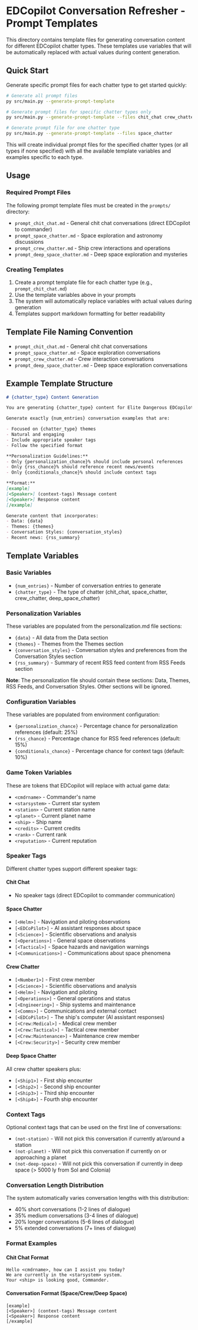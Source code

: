 # EDCopilot Conversation Refresher - Prompt Templates

This directory contains template files for generating conversation content for different EDCopilot chatter types. These templates use variables that will be automatically replaced with actual values during content generation.

## Quick Start

Generate specific prompt files for each chatter type to get started quickly:
```bash
# Generate all prompt files
py src/main.py --generate-prompt-template

# Generate prompt files for specific chatter types only
py src/main.py --generate-prompt-template --files chit_chat crew_chatter

# Generate prompt file for one chatter type
py src/main.py --generate-prompt-template --files space_chatter
```

This will create individual prompt files for the specified chatter types (or all types if none specified) with all the available template variables and examples specific to each type.

## Usage

### Required Prompt Files

The following prompt template files must be created in the `prompts/` directory:

- `prompt_chit_chat.md` - General chit chat conversations (direct EDCopilot to commander)
- `prompt_space_chatter.md` - Space exploration and astronomy discussions
- `prompt_crew_chatter.md` - Ship crew interactions and operations
- `prompt_deep_space_chatter.md` - Deep space exploration and mysteries

### Creating Templates

1. Create a prompt template file for each chatter type (e.g., `prompt_chit_chat.md`)
2. Use the template variables above in your prompts
3. The system will automatically replace variables with actual values during generation
4. Templates support markdown formatting for better readability

## Template File Naming Convention

- `prompt_chit_chat.md` - General chit chat conversations
- `prompt_space_chatter.md` - Space exploration conversations
- `prompt_crew_chatter.md` - Crew interaction conversations
- `prompt_deep_space_chatter.md` - Deep space exploration conversations

## Example Template Structure

```markdown
# {chatter_type} Content Generation

You are generating {chatter_type} content for Elite Dangerous EDCopilot.

Generate exactly {num_entries} conversation examples that are:

- Focused on {chatter_type} themes
- Natural and engaging
- Include appropriate speaker tags
- Follow the specified format

**Personalization Guidelines:**
- Only {personalization_chance}% should include personal references
- Only {rss_chance}% should reference recent news/events
- Only {conditionals_chance}% should include context tags

**Format:**
[example]
[<Speaker>] (context-tags) Message content
[<Speaker>] Response content
[/example]

Generate content that incorporates:
- Data: {data}
- Themes: {themes}
- Conversation Styles: {conversation_styles}
- Recent news: {rss_summary}
```
## Template Variables

### Basic Variables
- `{num_entries}` - Number of conversation entries to generate
- `{chatter_type}` - The type of chatter (chit_chat, space_chatter, crew_chatter, deep_space_chatter)

### Personalization Variables
These variables are populated from the personalization.md file sections:

- `{data}` - All data from the Data section
- `{themes}` - Themes from the Themes section
- `{conversation_styles}` - Conversation styles and preferences from the Conversation Styles section
- `{rss_summary}` - Summary of recent RSS feed content from RSS Feeds section

**Note**: The personalization file should contain these sections: Data, Themes, RSS Feeds, and Conversation Styles. Other sections will be ignored.

### Configuration Variables
These variables are populated from environment configuration:

- `{personalization_chance}` - Percentage chance for personalization references (default: 25%)
- `{rss_chance}` - Percentage chance for RSS feed references (default: 15%)
- `{conditionals_chance}` - Percentage chance for context tags (default: 10%)

### Game Token Variables
These are tokens that EDCopilot will replace with actual game data:

- `<cmdrname>` - Commander's name
- `<starsystem>` - Current star system
- `<station>` - Current station name
- `<planet>` - Current planet name
- `<ship>` - Ship name
- `<credits>` - Current credits
- `<rank>` - Current rank
- `<reputation>` - Current reputation

### Speaker Tags
Different chatter types support different speaker tags:

#### Chit Chat
- No speaker tags (direct EDCopilot to commander communication)

#### Space Chatter
- `[<Helm>]` - Navigation and piloting observations
- `[<EDCoPilot>]` - AI assistant responses about space
- `[<Science>]` - Scientific observations and analysis
- `[<Operations>]` - General space observations
- `[<Tactical>]` - Space hazards and navigation warnings
- `[<Communications>]` - Communications about space phenomena

#### Crew Chatter
- `[<Number1>]` - First crew member
- `[<Science>]` - Scientific observations and analysis
- `[<Helm>]` - Navigation and piloting
- `[<Operations>]` - General operations and status
- `[<Engineering>]` - Ship systems and maintenance
- `[<Comms>]` - Communications and external contact
- `[<EDCoPilot>]` - The ship's computer (AI assistant responses)
- `[<Crew:Medical>]` - Medical crew member
- `[<Crew:Tactical>]` - Tactical crew member
- `[<Crew:Maintenance>]` - Maintenance crew member
- `[<Crew:Security>]` - Security crew member

#### Deep Space Chatter
All crew chatter speakers plus:
- `[<Ship1>]` - First ship encounter
- `[<Ship2>]` - Second ship encounter
- `[<Ship3>]` - Third ship encounter
- `[<Ship4>]` - Fourth ship encounter

### Context Tags
Optional context tags that can be used on the first line of conversations:

- `(not-station)` - Will not pick this conversation if currently at/around a station
- `(not-planet)` - Will not pick this conversation if currently on or approaching a planet
- `(not-deep-space)` - Will not pick this conversation if currently in deep space (> 5000 ly from Sol and Colonia)

### Conversation Length Distribution
The system automatically varies conversation lengths with this distribution:
- 40% short conversations (1-2 lines of dialogue)
- 35% medium conversations (3-4 lines of dialogue)
- 20% longer conversations (5-6 lines of dialogue)
- 5% extended conversations (7+ lines of dialogue)

### Format Examples

#### Chit Chat Format
```
Hello <cmdrname>, how can I assist you today?
We are currently in the <starsystem> system.
Your <ship> is looking good, Commander.
```

#### Conversation Format (Space/Crew/Deep Space)
```
[example]
[<Speaker>] (context-tags) Message content
[<Speaker>] Response content
[/example]
```
